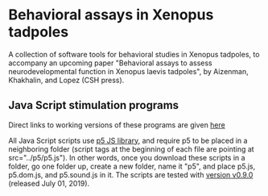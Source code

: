 # Behavioral assays in Xenopus tadpoles

A collection of software tools for behavioral studies in Xenopus tadpoles, to accompany an upcoming paper "Behavioral assays to assess neurodevelopmental function in Xenopus laevis tadpoles", by Aizenman, Khakhalin, and Lopez (CSH press).

## Java Script stimulation programs

Direct links to working versions of these programs are given [here](https://github.com/khakhalin/js-experiments)

All Java Script scripts use [p5 JS library](https://p5js.org/), and require p5 to be placed in a neighboring folder (script tags at the beginning of each file are pointing at src="../p5/p5.js"). In other words, once you download these scripts in a folder, go one folder up, create a new folder, name it "p5", and place p5.js, p5.dom.js, and p5.sound.js in it. The scripts are tested with [version v0.9.0](https://github.com/processing/p5.js/releases/tag/0.9.0) (released July 01, 2019).
